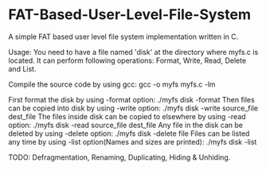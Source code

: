 # FAT-Based-User-Level-File-System
A simple FAT based user level file system implementation written in C.

Usage: 
You need to have a file named 'disk' at the directory where myfs.c is located.
It can perform following operations: Format, Write, Read, Delete and List.

Compile the source code by using gcc: gcc -o myfs myfs.c -lm

First format the disk by using -format option: ./myfs disk -format
Then files can be copied into disk by using -write option: ./myfs disk -write source_file dest_file
The files inside disk can be copied to elsewhere by using -read option: ./myfs disk -read source_file dest_file
Any file in the disk can be deleted by using -delete option: ./myfs disk -delete file
Files can be listed any time by using -list option(Names and sizes are printed): ./myfs disk -list

TODO: Defragmentation, Renaming, Duplicating, Hiding & Unhiding.
